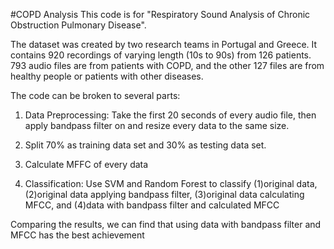 #COPD Analysis
This code is for "Respiratory Sound Analysis of Chronic Obstruction Pulmonary Disease".

The dataset was created by two research teams in Portugal and Greece. It contains 920 recordings of varying length (10s to 90s) from 126 patients.
793 audio files are from patients with COPD, and the other 127 files are from healthy people or patients with other diseases.

The code can be broken to several parts:
1. Data Preprocessing:
	Take the first 20 seconds of every audio file, then apply bandpass filter on and resize every data to the same size.

2. Split 70% as training data set and 30% as testing data set.

3. Calculate MFFC of every data

4. Classification: 
	Use SVM and Random Forest to classify (1)original data, (2)original data applying bandpass filter, (3)original data calculating MFCC, and (4)data with bandpass filter and calculated MFCC
	
Comparing the results, we can find that using data with bandpass filter and MFCC has the best achievement
